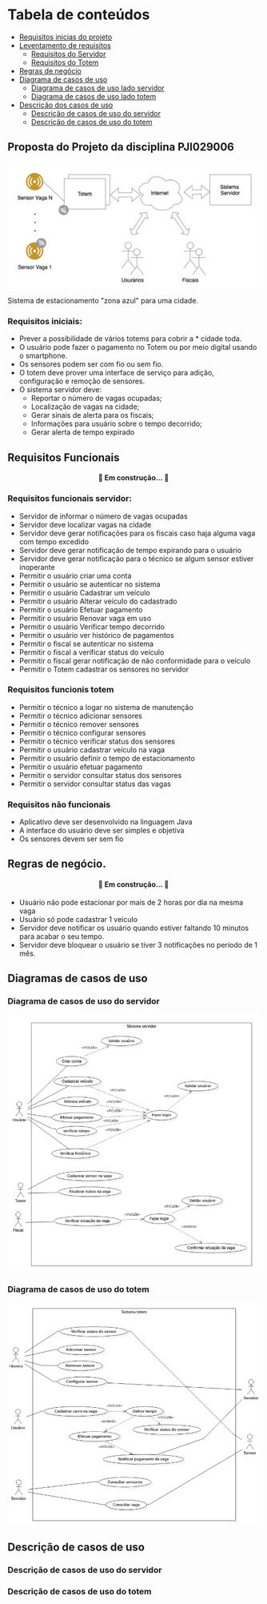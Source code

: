 Tabela de conteúdos
=================
<!--ts-->
   * [Requisitos inicias do projeto](#Requisitos-iniciais)  
   * [Leventamento de requisitos](#Requisitos-funcionais)
      * [Requisitos do Servidor](#Requisitos-funcionais-servidor)
      * [Requisitos do Totem](#Requisitos-funcionis-totem)
   * [Regras de negócio](#Regras-de-negócio)
   * [Diagrama de casos de uso](#Diagramas-de-casos-de-uso)
      * [Diagrama de casos de uso lado servidor](#Diagrama-de-casos-de-uso-do-servidor)
      * [Diagrama de casos de uso lado totem](#Diagrama-de-casos-de-uso-do-totem)
   * [Descrição dos casos de uso](#Descrição-de-casos-de-uso)
      * [Descrição de casos de uso do servidor](#Descrição-de-casos-de-uso-do-servidor)
      * [Descrição de casos de uso do totem](#Descrição-de-casos-de-uso-do-totem)
<!--te-->

## Proposta do Projeto da disciplina PJI029006 

<div style="text-align:center">
   <img src="./img/cenario.PNG" />
</div>

Sistema de estacionamento "zona azul" para uma cidade.

### Requisitos iniciais:
* Prever a possibilidade de vários totems para cobrir a * cidade toda.
* O usuário pode fazer o pagamento no Totem ou por meio digital usando o smartphone.
* Os sensores podem ser com fio ou sem fio.
* O totem deve prover uma interface de serviço para adição, configuração e remoção de
sensores.
*  O sistema servidor deve:
   * Reportar o número de vagas ocupadas; 
   * Localização de  vagas na cidade;
   * Gerar sinais de alerta para os fiscais; 
   * Informações para usuário sobre o tempo
   decorrido;
   * Gerar alerta de tempo expirado


## Requisitos Funcionais

<h4 align="center"> 
	🚧 Em construção...  🚧
</h4>

### Requisitos funcionais servidor:
* Servidor de informar o número de vagas ocupadas 
* Servidor deve localizar vagas na cidade 
* Servidor deve gerar notificações para os fiscais caso haja alguma vaga com tempo excedido
* Servidor deve gerar notificação de tempo expirando para o usuário
* Servidor deve gerar notificação para o técnico se algum sensor estiver inoperante
* Permitir o usuário criar uma conta
* Permitir o usuário se autenticar no sistema
* Permitir o usuário Cadastrar um veículo
* Permitir o usuário Alterar veículo do cadastrado
* Permitir o usuário Efetuar pagamento
* Permitir o usuário Renovar vaga em uso
* Permitir o usuário Verificar tempo decorrido
* Permitir o usuário ver histórico de pagamentos
* Permitir o fiscal se autenticar no sistema
* Permitir o fiscal a verificar status do veículo
* Permitir o fiscal gerar notificação de não conformidade para o veículo
* Permitir o Totem cadastrar os sensores no servidor
### Requisitos funcionis totem
* Permitir o técnico a logar no sistema de manutenção
* Permitir o técnico adicionar sensores
* Permitir o técnico remover sensores
* Permitir o técnico configurar sensores
* Permitir o técnico verificar status dos sensores
* Permitir o usuário cadastrar veículo na vaga
* Permitir o usuário definir o tempo de estacionamento
* Permitir o usuário efetuar pagamento
* Permitir o servidor consultar status dos sensores 
* Permitir o servidor consultar status das vagas

### Requisitos não funcionais
* Aplicativo deve ser desenvolvido na linguagem Java
* A interface do usuário deve ser simples e objetiva
* Os sensores devem ser sem fio

## Regras de negócio.

<h4 align="center"> 
	🚧 Em construção...  🚧
</h4>

* Usuário não pode estacionar por mais de 2 horas por dia na mesma vaga
* Usuário só pode cadastrar 1 veículo
* Servidor deve notificar os usuário quando estiver faltando 10 minutos para acabar o seu tempo.
* Servidor deve bloquear o usuário se tiver 3 notificações no período de 1 mês.

## Diagramas de casos de uso

### Diagrama de casos de uso do servidor

<div style="text-align:center">
   <img src="./img/cases_servidor.png" />
</div>

### Diagrama de casos de uso do totem

<div style="text-align:center">
   <img src="./img/cases_totem.png" />
</div>


## Descrição de casos de uso

### Descrição de casos de uso do servidor


### Descrição de casos de uso do totem
